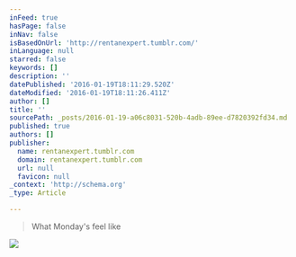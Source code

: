 ```yaml
---
inFeed: true
hasPage: false
inNav: false
isBasedOnUrl: 'http://rentanexpert.tumblr.com/'
inLanguage: null
starred: false
keywords: []
description: ''
datePublished: '2016-01-19T18:11:29.520Z'
dateModified: '2016-01-19T18:11:26.411Z'
author: []
title: ''
sourcePath: _posts/2016-01-19-a06c8031-520b-4adb-89ee-d7820392fd34.md
published: true
authors: []
publisher:
  name: rentanexpert.tumblr.com
  domain: rentanexpert.tumblr.com
  url: null
  favicon: null
_context: 'http://schema.org'
_type: Article

---
```

> What Monday's feel like

![](https://s3-us-west-2.amazonaws.com/the-grid-img/p/decd9583f1af123ad1a991f9516e0bcd52620c85.gif)